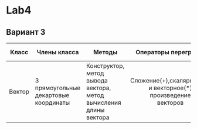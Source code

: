 # Lab4
## Вариант 3
| Класс  | Члены класса                             | Методы                                                                      |                         Операторы перегрузки                        | Исходные данные                                    | Результаты                                                                             |
|--------|------------------------------------------|-----------------------------------------------------------------------------|:-------------------------------------------------------------------:|----------------------------------------------------|----------------------------------------------------------------------------------------|
| Вектор | 3 прямоугольные<br>декартовые координаты | Конструктор, метод вывода вектора, метод<br>вычисления длины <br>вектора | Сложение(+),скалярное(%)<br>и векторное(*) произведение<br>векторов | a = {ax,ay,az}<br>b = {bx,by,bz}<br>c = {cx,cy,cz} | r = (a+b) % c<br>t = (a+c) * c<br>Найти длинны исходных <br>и результирующего векторов |
 
